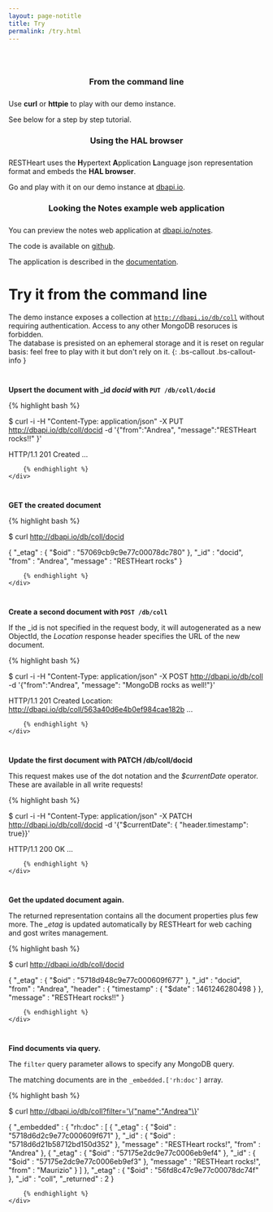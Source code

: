 ```yaml
---
layout: page-notitle
title: Try
permalink: /try.html
---
```


<section class="slice" id="questions" style="padding-top: 30px">
    <div class="container">
        <article class="col-sm-12 col-md-4">
            <section>
                <h3 style="text-align:center; margin-bottom: 25px;">From the command line</h3>
                <p>Use <strong>curl</strong> or <strong>httpie</strong> to play with our demo instance.</p>
                <p>See below for a step by step tutorial.</p>
            </section>
        </article>
        <article class="col-sm-12 col-md-4">
            <section>
                <h3 style="text-align:center; margin-bottom: 25px;">Using the HAL browser</h3>
                <p>RESTHeart uses the <strong>H</strong>ypertext <strong>A</strong>pplication <strong>L</strong>anguage json representation format and embeds the <strong>HAL browser</strong>.</p>
                <p>Go and play with it on our demo instance at <a href="http://dbapi.io/browser/#/db/coll" target="_blank">dbapi.io</a>.</p>
            </section>
        </article>
        <article class="col-sm-12 col-md-4">
            <section>
                <h3 style="text-align:center; margin-bottom: 25px;">Looking the Notes example web application</h3>
                <p>You can preview the notes web application at <a href="http://dbapi.io/notes" target="_blank">dbapi.io/notes</a>.</p>
                <p>The code is available on <a href="https://github.com/softinstigate/restheart-notes-example" target="_blank">github</a>.</p>
                <p>The application is described in the <a href="https://softinstigate.atlassian.net/wiki/x/AoBu" target="_blank">documentation</a>.</p>
            </section>
        </article>
    </div>
</section>


# Try it from the command line

The demo instance exposes a collection at <code>http://dbapi.io/db/coll</code> without requiring authentication.
Access to any other MongoDB resoruces is forbidden.<br>
The database is presisted on an ephemeral storage and it is reset on regular basis: feel free to play with it but don't rely on it.
{: .bs-callout .bs-callout-info }

<div class="row" style="margin-top: 20px">
    <div class="col-md-3" style="padding-top:7px">
        <p><strong>Upsert the document with _id <i>docid</i> with <code>PUT /db/coll/docid</code></strong></p>
    </div>
    <div class="col-md-9">
        {% highlight bash %}

$ curl -i -H "Content-Type: application/json" -X PUT http://dbapi.io/db/coll/docid -d '{"from":"Andrea", "message":"RESTHeart rocks!!" }'

HTTP/1.1 201 Created
...

        {% endhighlight %}
    </div>
</div>

<div class="row" style="margin-top: 20px">
    <div class="col-md-3" style="padding-top:7px">
        <p><strong>GET the created document</strong></p>
    </div>
    <div class="col-md-9">
        {% highlight bash %}

$ curl http://dbapi.io/db/coll/docid

{ 
  "_etag" : { "$oid" : "57069cb9c9e77c00078dc780" },
  "_id" : "docid",
  "from" : "Andrea",
  "message" : "RESTHeart rocks"
}

        {% endhighlight %}
    </div>
</div>

<div class="row" style="margin-top: 20px">
    <div class="col-md-3" style="padding-top:7px">
        <p><strong>Create a second document with <code>POST /db/coll</code></strong></p>
        <p>If the _id is not specified in the request body, it will autogenerated as a new ObjectId, the <i>Location</i> response header specifies the URL of the new document.</p>
    </div>
    <div class="col-md-9">
        {% highlight bash %}

$ curl -i -H "Content-Type: application/json" -X POST http://dbapi.io/db/coll -d '{"from":"Andrea", "message": "MongoDB rocks as well!"}' 

HTTP/1.1 201 Created
Location: http://dbapi.io/db/coll/563a40d6e4b0ef984cae182b
...

        {% endhighlight %}
    </div>
</div>

<div class="row" style="margin-top: 20px">
    <div class="col-md-3" style="padding-top:7px">
        <p><strong>Update the first document with PATCH /db/coll/docid</strong></p>
        <p>This request makes use of the dot notation and the <i>$currentDate</i> operator. These are available in all write requests!</p>
    </div>
    <div class="col-md-9">
        {% highlight bash %}

$ curl -i -H "Content-Type: application/json" -X PATCH http://dbapi.io/db/coll/docid -d '{"$currentDate": { "header.timestamp": true}}' 

HTTP/1.1 200 OK
...

        {% endhighlight %}
    </div>
</div>

<div class="row" style="margin-top: 20px">
    <div class="col-md-3" style="padding-top:7px">
        <p><strong>Get the updated document again.</strong></p>
        <p>The returned representation contains all the document properties plus few more. The <i>_etag</i> is updated automatically by RESTHeart for web caching and gost writes management.</p>
    </div>
    <div class="col-md-9">
        {% highlight bash %}

$ curl http://dbapi.io/db/coll/docid

{ 
  "_etag" : { "$oid" : "5718d948c9e77c000609f677" },
  "_id" : "docid",
  "from" : "Andrea",
  "header" : { "timestamp" : { "$date" : 1461246280498 } },
  "message" : "RESTHeart rocks!!"
}

        {% endhighlight %}
    </div>
</div>

<div class="row" style="margin-top: 20px">
    <div class="col-md-3" style="padding-top:7px">
        <p><strong>Find documents via query.</strong></p>
        <p>The <code>filter</code> query parameter allows to specify any MongoDB query.</p>
        <p>The matching documents are in the <code>_embedded.['rh:doc']</code> array.</p>
    </div>
    <div class="col-md-9">
        {% highlight bash %}

$ curl http://dbapi.io/db/coll?filter='\{"name":"Andrea"\}'

{ "_embedded" : { "rh:doc" : [ 
          { 
            "_etag" : { "$oid" : "5718d6d2c9e77c000609f671" },
            "_id" : { "$oid" : "5718d6d21b58712bd150d352" },
            "message" : "RESTHeart rocks!",
            "from" : "Andrea"
          },
          { 
            "_etag" : { "$oid" : "57175e2dc9e77c0006eb9ef4" },
            "_id" : { "$oid" : "57175e2dc9e77c0006eb9ef3" },
            "message" : "RESTHeart rocks!",
            "from" : "Maurizio"
          }
        ] },
  "_etag" : { "$oid" : "56fd8c47c9e77c00078dc74f" },
  "_id" : "coll",
  "_returned" : 2
}

        {% endhighlight %}
    </div>
</div>